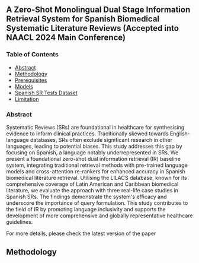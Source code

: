 ## A Zero-Shot Monolingual Dual Stage Information Retrieval System for Spanish Biomedical Systematic Literature Reviews (Accepted into NAACL 2024 Main Conference)

### Table of Contents
- [Abstract](#features)
- [Methodology](#installation)
- [Prerequisites](#usage)
- [Models](#generating-adversarial-images)
- [Spanish SR Tests Dataset](#visualizing-attacks)
- [Limitation](#limitation)


### Abstract

Systematic Reviews (SRs) are foundational in healthcare for synthesising evidence to inform clinical practices. Traditionally skewed towards English-language databases, SRs often exclude significant research in other languages, leading to potential biases. This study addresses this gap by focusing on Spanish, a language notably underrepresented in SRs. We present a foundational zero-shot dual information retrieval (IR) baseline system, integrating traditional retrieval methods with pre-trained language models and cross-attention re-rankers for enhanced accuracy in Spanish biomedical literature retrieval. Utilising the LILACS database, known for its comprehensive coverage of Latin American and Caribbean biomedical literature, we evaluate the approach with three real-life case studies in Spanish SRs. The findings demonstrate the system's efficacy and underscore the importance of query formulation. This study contributes to the field of IR by promoting language inclusivity and supports the development of more comprehensive and globally representative healthcare guidelines.

For more details, please check the latest version of the paper


## Methodology




